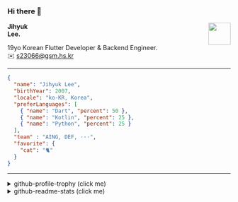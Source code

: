 ### Hi there 👋
<img src="https://github.githubassets.com/images/mona-loading-default.gif" width="50px" align="right">
</a>

**Jihyuk\
Lee.**

19yo Korean Flutter Developer & Backend Engineer.\
✉️ <s23066@gsm.hs.kr>

---

```json
{
  "name": "Jihyuk Lee",
  "birthYear": 2007,
  "locale": "ko-KR, Korea",
  "preferLanguages": [
    { "name": "Dart", "percent": 50 },
    { "name": "Kotlin", "percent": 25 },
    { "name": "Python", "percent": 25 }
  ],
  "team" : "AING, DEF, ···",
  "favorite": {
    "cat": "🐈"
  }
}
```
---
<details>
  <summary>github-profile-trophy (click me)</summary>
  
![](https://github-profile-trophy.vercel.app/?username=withJihyuk&row=1&column=8&theme=nord)
  
</details>
<details>
  <summary>github-readme-stats (click me)</summary>
  
<!--START_SECTION:waka-->
![Code Time](http://img.shields.io/badge/Code%20Time-700%20hrs%2016%20mins-blue)

![Lines of code](https://img.shields.io/badge/%EC%A0%80%EB%8A%94%20%EC%97%AC%ED%83%9C%EA%B9%8C%EC%A7%80%20-619.9%20thousand%20%EC%A4%84%EC%9D%98%20%EC%BD%94%EB%93%9C%EB%A5%BC%20%EC%9E%91%EC%84%B1%ED%96%88%EC%96%B4%EC%9A%94.-blue)

**저는 아침형 인간이에요. 🐤** 

```text
🌞 아침                     606 commits         █████░░░░░░░░░░░░░░░░░░░░   19.17 % 
🌆 낮　                     1069 commits        ████████░░░░░░░░░░░░░░░░░   33.81 % 
🌃 저녁                     1161 commits        █████████░░░░░░░░░░░░░░░░   36.72 % 
🌙 밤　                     326 commits         ███░░░░░░░░░░░░░░░░░░░░░░   10.31 % 
```


📊 **저는 이번주를 이렇게 시간을 보냈어요.** 

```text
🕑︎ Timezone: Asia/Seoul

💬 프로그래밍 언어들: 
TypeScript               6 hrs 15 mins       █████████████░░░░░░░░░░░░   53.11 % 
Dart                     4 hrs 12 mins       █████████░░░░░░░░░░░░░░░░   35.69 % 
Prisma                   44 mins             ██░░░░░░░░░░░░░░░░░░░░░░░   06.26 % 
Bash                     28 mins             █░░░░░░░░░░░░░░░░░░░░░░░░   03.99 % 
JSON                     3 mins              ░░░░░░░░░░░░░░░░░░░░░░░░░   00.46 % 

🔥 에디터들: 
VS Code                  11 hrs 47 mins      █████████████████████████   100.00 % 

💻 운영 체제들: 
Mac                      11 hrs 47 mins      █████████████████████████   100.00 % 
```


 Last Updated on 10/02/2025 18:47:24 UTC
<!--END_SECTION:waka-->

</details>

</div>

